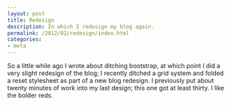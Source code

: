 ```yaml
---
layout: post
title: Redesign
description: In which I redesign my blog again.
permalink: /2012/02/redesign/index.html
categories:
- meta
---
```


So a little while ago I wrote about ditching bootstrap, at which point I did
a very slight redesign of the blog; I recently ditched a grid system and folded
a reset stylesheet as part of a new blog redesign. I previously put about
twenty minutes of work into my last design; this one got at least thirty. I
like the bolder reds.

